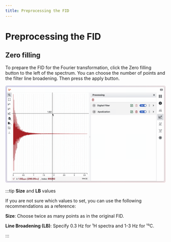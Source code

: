 ```yaml
---
title: Preprocessing the FID
---
```


# Preprocessing the FID

## Zero filling

To prepare the FID for the Fourier transformation, click the Zero filling button to the left of the spectrum. You can choose the number of points and the filter line broadening. Then press the apply button.

![](./zero_filling.gif)


:::tip **Size** and **LB** values

If you are not sure which values to set, you can use the following recommendations as a reference:

**Size**: Choose twice as many points as in the original FID.

**Line Broadening (LB)**: Specify 0.3 Hz for ¹H spectra and 1-3 Hz for ¹³C.

:::

